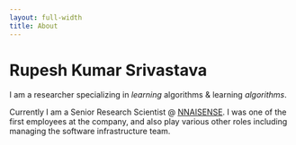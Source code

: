 ```yaml
---
layout: full-width
title: About
---
```


# Rupesh Kumar Srivastava

I am a researcher specializing in *learning* algorithms & learning *algorithms*.

Currently I am a Senior Research Scientist @ [NNAISENSE](https://www.nnaisense.com). I was one of the first employees at the company, and also play various other roles including managing the software infrastructure team.
